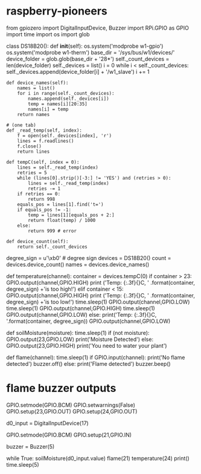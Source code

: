 # raspberry-pioneers



from gpiozero import DigitalInputDevice, Buzzer
import RPi.GPIO as GPIO
import time
import os
import glob

class DS18B20():
    def __init__(self):
        os.system('modprobe w1-gpio')
        os.system('modprobe w1-therm')
        base_dir = '/sys/bus/w1/devices/'
        device_folder = glob.glob(base_dir + '28*')
        self._count_devices = len(device_folder)
        self._devices = list()
        i = 0
        while i < self._count_devices:
            self._devices.append(device_folder[i] + '/w1_slave')
            i += 1
                
    def device_names(self):
        names = list()
        for i in range(self._count_devices):
            names.append(self._devices[i])
            temp = names[i][20:35]
            names[i] = temp
        return names

    # (one tab)
    def _read_temp(self, index):
        f = open(self._devices[index], 'r')
        lines = f.readlines()
        f.close()
        return lines

    def tempC(self, index = 0):
        lines = self._read_temp(index)
        retries = 5
        while (lines[0].strip()[-3:] != 'YES') and (retries > 0):
            lines = self._read_temp(index)
            retries -= 1
        if retries == 0:
            return 998
        equals_pos = lines[1].find('t=')
        if equals_pos != -1:
            temp = lines[1][equals_pos + 2:]
            return float(temp) / 1000
        else:
            return 999 # error
        
    def device_count(self):
        return self._count_devices
        

degree_sign = u'\xb0' # degree sign
devices = DS18B20()
count = devices.device_count()
names = devices.device_names()

def temperature(channel):
    container = devices.tempC(0)
    if container > 23:
        GPIO.output(channel,GPIO.HIGH)
        print ('Temp: {:.3f}{}C, '
            .format(container, degree_sign) +'is too high!')
    elif container < 15:
        GPIO.output(channel,GPIO.HIGH)
        print ('Temp: {:.3f}{}C, '
            .format(container, degree_sign) +'is too low!')
        time.sleep(1)
        GPIO.output(channel,GPIO.LOW)
        time.sleep(1)
        GPIO.output(channel,GPIO.HIGH)
        time.sleep(1)
        GPIO.output(channel,GPIO.LOW)
    else:
        print('Temp: {:.3f}{}C, '.format(container, degree_sign))
        GPIO.output(channel,GPIO.LOW)

def soilMoisture(moisture):
    time.sleep(1)
    if (not moisture):
        GPIO.output(23,GPIO.LOW)
        print('Moisture Detected')
    else:
        GPIO.output(23,GPIO.HIGH)
        print('You need to water your plant')

def flame(channel):
    time.sleep(1)
    if GPIO.input(channel):
        print('No flame detected')
        buzzer.off()
    else:
        print('Flame detected')
        buzzer.beep()

# flame buzzer outputs
GPIO.setmode(GPIO.BCM)
GPIO.setwarnings(False)
GPIO.setup(23,GPIO.OUT)
GPIO.setup(24,GPIO.OUT)

d0_input = DigitalInputDevice(17)


GPIO.setmode(GPIO.BCM)
GPIO.setup(21,GPIO.IN)

buzzer = Buzzer(5)

while True:
    soilMoisture(d0_input.value)
    flame(21)
    temperature(24)
    print()
    time.sleep(5)
